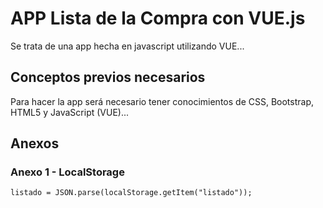 # APP Lista de la Compra con VUE.js

Se trata de una app hecha en javascript utilizando VUE...

## Conceptos previos necesarios

Para hacer la app será necesario tener conocimientos de CSS, Bootstrap, HTML5 y JavaScript (VUE)...

## Anexos

### Anexo 1 - LocalStorage

```
listado = JSON.parse(localStorage.getItem("listado"));
```
